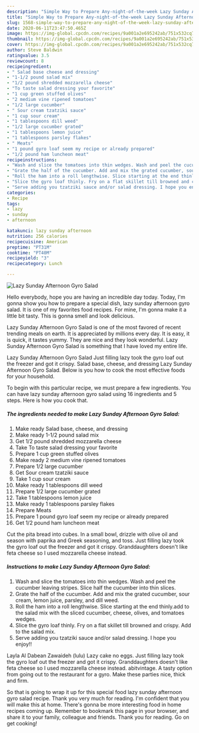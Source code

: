 ```yaml
---
description: "Simple Way to Prepare Any-night-of-the-week Lazy Sunday Afternoon Gyro Salad"
title: "Simple Way to Prepare Any-night-of-the-week Lazy Sunday Afternoon Gyro Salad"
slug: 1568-simple-way-to-prepare-any-night-of-the-week-lazy-sunday-afternoon-gyro-salad
date: 2020-06-11T23:47:50.465Z
image: https://img-global.cpcdn.com/recipes/9a001a2e695242ab/751x532cq70/lazy-sunday-afternoon-gyro-salad-recipe-main-photo.jpg
thumbnail: https://img-global.cpcdn.com/recipes/9a001a2e695242ab/751x532cq70/lazy-sunday-afternoon-gyro-salad-recipe-main-photo.jpg
cover: https://img-global.cpcdn.com/recipes/9a001a2e695242ab/751x532cq70/lazy-sunday-afternoon-gyro-salad-recipe-main-photo.jpg
author: Steve Baldwin
ratingvalue: 3.5
reviewcount: 8
recipeingredient:
- " Salad base cheese and dressing"
- "1-1/2 pound salad mix"
- "1/2 pound shredded mozzarella cheese"
- "To taste salad dressing your favorite"
- "1 cup green stuffed olives"
- "2 medium vine ripened tomatoes"
- "1/2 large cucumber"
- " Sour cream tzatziki sauce"
- "1 cup sour cream"
- "1 tablespoons dill weed"
- "1/2 large cucumber grated"
- "1 tablespoons lemon juice"
- "1 tablespoons parsley flakes"
- " Meats"
- "1 pound gyro loaf seem my recipe or already prepared"
- "1/2 pound ham luncheon meat"
recipeinstructions:
- "Wash and slice the tomatoes into thin wedges. Wash and peel the cucumber leaving stripes. Slice half the cucumber into thin slices."
- "Grate the half of the cucumber. Add and mix the grated cucumber, sour cream, lemon juice, parsley, and dill weed."
- "Roll the ham into a roll lengthwise. Slice starting at the end thinly.add to the salad mix with the sliced cucumber, cheese, olives, and tomatoes wedges."
- "Slice the gyro loaf thinly. Fry on a flat skillet till browned and crispy. Add to the salad mix."
- "Serve adding you tzatziki sauce and/or salad dressing. I hope you enjoy!!"
categories:
- Recipe
tags:
- lazy
- sunday
- afternoon

katakunci: lazy sunday afternoon 
nutrition: 256 calories
recipecuisine: American
preptime: "PT31M"
cooktime: "PT40M"
recipeyield: "3"
recipecategory: Lunch

---
```



![Lazy Sunday Afternoon Gyro Salad](https://img-global.cpcdn.com/recipes/9a001a2e695242ab/751x532cq70/lazy-sunday-afternoon-gyro-salad-recipe-main-photo.jpg)

Hello everybody, hope you are having an incredible day today. Today, I'm gonna show you how to prepare a special dish, lazy sunday afternoon gyro salad. It is one of my favorites food recipes. For mine, I'm gonna make it a little bit tasty. This is gonna smell and look delicious.

Lazy Sunday Afternoon Gyro Salad is one of the most favored of recent trending meals on earth. It is appreciated by millions every day. It is easy, it is quick, it tastes yummy. They are nice and they look wonderful. Lazy Sunday Afternoon Gyro Salad is something that I have loved my entire life.

Lazy Sunday Afternoon Gyro Salad Just filling lazy took the gyro loaf out the freezer and got it crispy. Salad base, cheese, and dressing Lazy Sunday Afternoon Gyro Salad. Below is you how to cook the most effective foods for your household.


To begin with this particular recipe, we must prepare a few ingredients. You can have lazy sunday afternoon gyro salad using 16 ingredients and 5 steps. Here is how you cook that.

<!--inarticleads1-->

##### The ingredients needed to make Lazy Sunday Afternoon Gyro Salad:

1. Make ready  Salad base, cheese, and dressing
1. Make ready 1-1/2 pound salad mix
1. Get 1/2 pound shredded mozzarella cheese
1. Take To taste salad dressing your favorite
1. Prepare 1 cup green stuffed olives
1. Make ready 2 medium vine ripened tomatoes
1. Prepare 1/2 large cucumber
1. Get  Sour cream tzatziki sauce
1. Take 1 cup sour cream
1. Make ready 1 tablespoons dill weed
1. Prepare 1/2 large cucumber grated
1. Take 1 tablespoons lemon juice
1. Make ready 1 tablespoons parsley flakes
1. Prepare  Meats
1. Prepare 1 pound gyro loaf seem my recipe or already prepared
1. Get 1/2 pound ham luncheon meat


Cut the pita bread into cubes. In a small bowl, drizzle with olive oil and season with paprika and Greek seasoning, and toss. Just filling lazy took the gyro loaf out the freezer and got it crispy. Granddaughters doesn&#39;t like feta cheese so I used mozzarella cheese instead. 

<!--inarticleads2-->

##### Instructions to make Lazy Sunday Afternoon Gyro Salad:

1. Wash and slice the tomatoes into thin wedges. Wash and peel the cucumber leaving stripes. Slice half the cucumber into thin slices.
1. Grate the half of the cucumber. Add and mix the grated cucumber, sour cream, lemon juice, parsley, and dill weed.
1. Roll the ham into a roll lengthwise. Slice starting at the end thinly.add to the salad mix with the sliced cucumber, cheese, olives, and tomatoes wedges.
1. Slice the gyro loaf thinly. Fry on a flat skillet till browned and crispy. Add to the salad mix.
1. Serve adding you tzatziki sauce and/or salad dressing. I hope you enjoy!!


Layla Al Dabean Zawaideh (lulu) Lazy cake no eggs. Just filling lazy took the gyro loaf out the freezer and got it crispy. Granddaughters doesn&#39;t like feta cheese so I used mozzarella cheese instead. abitvintage. A tasty option from going out to the restaurant for a gyro. Make these parties nice, thick and firm. 

So that is going to wrap it up for this special food lazy sunday afternoon gyro salad recipe. Thank you very much for reading. I'm confident that you will make this at home. There's gonna be more interesting food in home recipes coming up. Remember to bookmark this page in your browser, and share it to your family, colleague and friends. Thank you for reading. Go on get cooking!
